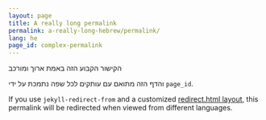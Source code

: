 ```yaml
---
layout: page
title: A really long permalink
permalink: a-really-long-hebrew/permalink/
lang: he
page_id: complex-permalink
---
```


הקישור הקבוע הזה באמת ארוך ומורכב

והדף הזה מתואם עם עותקים לכל שפה נתמכת על ידי `page_id`.

If you use `jekyll-redirect-from` and a customized [redirect.html layout](https://github.com/untra/polyglot/blob/master/site/_layouts/redirect.html), this permalink will be redirected when viewed from different languages.